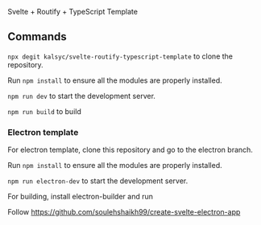Svelte + Routify + TypeScript Template

## Commands

`npx degit kalsyc/svelte-routify-typescript-template` to clone the repository.

Run `npm install` to ensure all the modules are properly installed.

`npm run dev` to start the development server. 

`npm run build` to build

### Electron template

For electron template, clone this repository and go to the electron branch.

Run `npm install` to ensure all the modules are properly installed.

`npm run electron-dev` to start the development server.

For building, install electron-builder and run

Follow https://github.com/soulehshaikh99/create-svelte-electron-app
